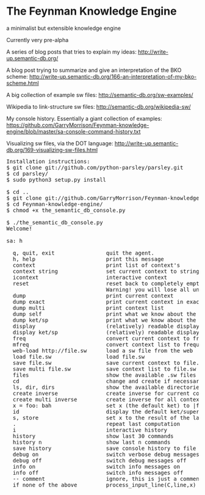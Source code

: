 # The Feynman Knowledge Engine
a minimalist but extensible knowledge engine

Currently very pre-alpha

A series of blog posts that tries to explain my ideas:
http://write-up.semantic-db.org/

A blog post trying to summarize and give an interpretation of the BKO scheme:
http://write-up.semantic-db.org/166-an-interpretation-of-my-bko-scheme.html

A big collection of example sw files:
http://semantic-db.org/sw-examples/

Wikipedia to link-structure sw files:
http://semantic-db.org/wikipedia-sw/

My console history. Essentially a giant collection of examples:
https://github.com/GarryMorrison/Feynman-knowledge-engine/blob/master/sa-console-command-history.txt

Visualizing sw files, via the DOT language:
http://write-up.semantic-db.org/169-visualizing-sw-files.html

<pre>
Installation instructions:
$ git clone git://github.com/python-parsley/parsley.git
$ cd parsley/
$ sudo python3 setup.py install

$ cd ..
$ git clone git://github.com/GarryMorrison/Feynman-knowledge-engine.git
$ cd Feynman-knowledge-engine/
$ chmod +x the_semantic_db_console.py

$ ./the_semantic_db_console.py
Welcome!

sa: h

  q, quit, exit                quit the agent.
  h, help                      print this message
  context                      print list of context's
  context string               set current context to string
  icontext                     interactive context
  reset                        reset back to completely empty console
                               Warning! you will lose all unsaved work!
  dump                         print current context
  dump exact                   print current context in exact mode
  dump multi                   print context list
  dump self                    print what we know about the default ket/sp
  dump ket/sp                  print what we know about the given ket/sp
  display                      (relatively) readable display of current context
  display ket/sp               (relatively) readable display about what we know for the ket/sp
  freq                         convert current context to frequency list
  mfreq                        convert context list to frequency list
  web-load http://file.sw      load a sw file from the web
  load file.sw                 load file.sw
  save file.sw                 save current context to file.sw
  save multi file.sw           save context list to file.sw
  files                        show the available .sw files
  cd                           change and create if necessary the .sw directory
  ls, dir, dirs                show the available directories
  create inverse               create inverse for current context
  create multi inverse         create inverse for all context in context list
  x = foo: bah                 set x (the default ket) to |foo: bah>
  id                           display the default ket/superposition
  s, store                     set x to the result of the last computation
  .                            repeat last computation
  i                            interactive history
  history                      show last 30 commands
  history n                    show last n commands
  save history                 save console history to file
  debug on                     switch verbose debug messages on
  debug off                    switch debug messages off
  info on                      switch info messages on
  info off                     switch info messages off
  -- comment                   ignore, this is just a comment line.
  if none of the above         process_input_line(C,line,x)

</pre>

